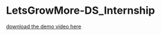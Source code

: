 # LetsGrowMore-DS_Internship


[download the demo video here](https://github.com/Ramsai170899/LetsGrowMore-DS_Internship/blob/main/Global_Terrorrism_EDA.mp4)
